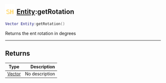## <img src="../../.gitbook/assets/shared.png" width="32" height="32" /> [Entity](../entity/README.md):getRotation

```lua
Vector Entity:getRotation()
```

Returns the ent rotation in degrees<br>

-----------------
## Returns

| Type   | Description |
| ------ | ----------: |
| [Vector](../vector/README.md) | No description |
